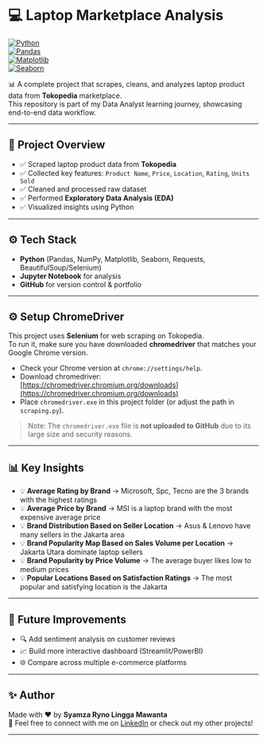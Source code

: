 # 💻 Laptop Marketplace Analysis  

[![Python](https://img.shields.io/badge/Python-3.9+-blue.svg)](https://www.python.org/)  
[![Pandas](https://img.shields.io/badge/Pandas-Data%20Analysis-yellow.svg)](https://pandas.pydata.org/)  
[![Matplotlib](https://img.shields.io/badge/Matplotlib-Visualization-green.svg)](https://matplotlib.org/)  
[![Seaborn](https://img.shields.io/badge/Seaborn-EDA-orange.svg)](https://seaborn.pydata.org/)  

📊 A complete project that scrapes, cleans, and analyzes laptop product data from **Tokopedia** marketplace.  
This repository is part of my Data Analyst learning journey, showcasing end-to-end data workflow.  

---

## 📌 Project Overview  
- ✅ Scraped laptop product data from **Tokopedia**  
- ✅ Collected key features: `Product Name`, `Price`, `Location`, `Rating`, `Units Sold`  
- ✅ Cleaned and processed raw dataset  
- ✅ Performed **Exploratory Data Analysis (EDA)**  
- ✅ Visualized insights using Python  

---

## ⚙️ Tech Stack  
- **Python** (Pandas, NumPy, Matplotlib, Seaborn, Requests, BeautifulSoup/Selenium)  
- **Jupyter Notebook** for analysis  
- **GitHub** for version control & portfolio  

---

## ⚙️ Setup ChromeDriver

This project uses **Selenium** for web scraping on Tokopedia.  
To run it, make sure you have downloaded **chromedriver** that matches your Google Chrome version.

- Check your Chrome version at `chrome://settings/help`.
- Download chromedriver: [https://chromedriver.chromium.org/downloads](https://chromedriver.chromium.org/downloads)
- Place `chromedriver.exe` in this project folder (or adjust the path in `scraping.py`).

> Note: The `chromedriver.exe` file is **not uploaded to GitHub** due to its large size and security reasons.

---

## 📊 Key Insights  
- 💡 **Average Rating by Brand** → Microsoft, Spc, Tecno are the 3 brands with the highest ratings
- 💡 **Average Price by Brand** → MSI is a laptop brand with the most expensive average price
- 💡 **Brand Distribution Based on Seller Location** → Asus & Lenovo have many sellers in the Jakarta area
- 💡 **Brand Popularity Map Based on Sales Volume per Location** → Jakarta Utara dominate laptop sellers  
- 💡 **Brand Popularity by Price Volume** → The average buyer likes low to medium prices
- 💡 **Popular Locations Based on Satisfaction Ratings** → The most popular and satisfying location is the Jakarta

---

## 🚀 Future Improvements  
- 🔍 Add sentiment analysis on customer reviews  
- 📈 Build  more interactive dashboard (Streamlit/PowerBI)  
- 🌐 Compare across multiple e-commerce platforms  

---

## ✨ Author  
Made with ❤️ by **Syamza Ryno Lingga Mawanta**  
📩 Feel free to connect with me on [LinkedIn](https://www.linkedin.com/in/rynolingga/) or check out my other projects!  

---
